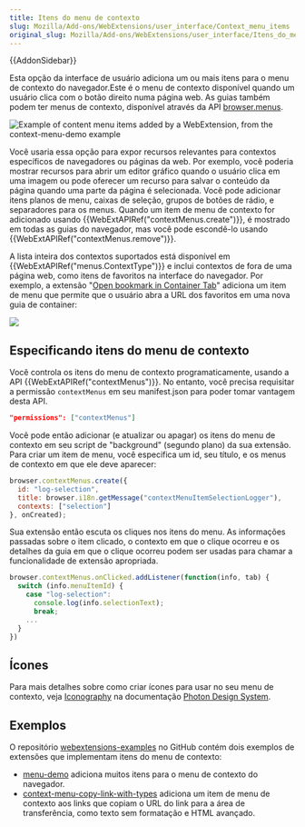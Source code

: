 ```yaml
---
title: Itens do menu de contexto
slug: Mozilla/Add-ons/WebExtensions/user_interface/Context_menu_items
original_slug: Mozilla/Add-ons/WebExtensions/user_interface/Itens_do_menu_de_contexto
---
```


{{AddonSidebar}}

Esta opção da interface de usuário adiciona um ou mais itens para o menu de contexto do navegador.Este é o menu de contexto disponível quando um usuário clica com o botão direito numa página web. As guias também podem ter menus de contexto, disponível através da API [browser.menus](/pt-BR/Add-ons/WebExtensions/API/menus).

![Example of content menu items added by a WebExtension, from the context-menu-demo example](https://mdn.mozillademos.org/files/15756/context_menu_example.png)

Você usaria essa opção para expor recursos relevantes para contextos específicos de navegadores ou páginas da web. Por exemplo, você poderia mostrar recursos para abrir um editor gráfico quando o usuário clica em uma imagem ou pode oferecer um recurso para salvar o conteúdo da página quando uma parte da página é selecionada. Você pode adicionar itens planos de menu, caixas de seleção, grupos de botões de rádio, e separadores para os menus. Quando um item de menu de contexto for adicionado usando {{WebExtAPIRef("contextMenus.create")}}, é mostrado em todas as guias do navegador, mas você pode escondê-lo usando {{WebExtAPIRef("contextMenus.remove")}}.

A lista inteira dos contextos suportados está disponível em {{WebExtAPIRef("menus.ContextType")}} e inclui contextos de fora de uma página web, como itens de favoritos na interface do navegador. Por exemplo, a extensão "[Open bookmark in Container Tab](https://github.com/Rob--W/bookmark-container-tab)" adiciona um item de menu que permite que o usuário abra a URL dos favoritos em uma nova guia de container:

![](https://mdn.mozillademos.org/files/16554/extension_context_menu.png)

## Especificando itens do menu de contexto

Você controla os itens do menu de contexto programaticamente, usando a API {{WebExtAPIRef("contextMenus")}}. No entanto, você precisa requisitar a permissão `contextMenus` em seu manifest.json para poder tomar vantagem desta API.

```json
"permissions": ["contextMenus"]
```

Você pode então adicionar (e atualizar ou apagar) os itens do menu de contexto em seu script de "background" (segundo plano) da sua extensão. Para criar um item de menu, você especifica um id, seu título, e os menus de contexto em que ele deve aparecer:

```js
browser.contextMenus.create({
  id: "log-selection",
  title: browser.i18n.getMessage("contextMenuItemSelectionLogger"),
  contexts: ["selection"]
}, onCreated);
```

Sua extensão então escuta os cliques nos itens do menu. As informações passadas sobre o item clicado, o contexto em que o clique ocorreu e os detalhes da guia em que o clique ocorreu podem ser usadas para chamar a funcionalidade de extensão apropriada.

```js
browser.contextMenus.onClicked.addListener(function(info, tab) {
  switch (info.menuItemId) {
    case "log-selection":
      console.log(info.selectionText);
      break;
    ...
  }
})
```

## Ícones

Para mais detalhes sobre como criar ícones para usar no seu menu de contexto, veja [Iconography](https://design.firefox.com/photon/visuals/iconography.html) na documentação [Photon Design System](https://design.firefox.com/photon/index.html).

## Exemplos

O repositório [webextensions-examples](https://github.com/mdn/webextensions-examples) no GitHub contém dois exemplos de extensões que implementam itens do menu de contexto:

- [menu-demo](https://github.com/mdn/webextensions-examples/tree/master/menu-demo) adiciona muitos itens para o menu de contexto do navegador.
- [context-menu-copy-link-with-types](https://github.com/mdn/webextensions-examples/tree/master/context-menu-copy-link-with-types) adiciona um item de menu de contexto aos links que copiam o URL do link para a área de transferência, como texto sem formatação e HTML avançado.
